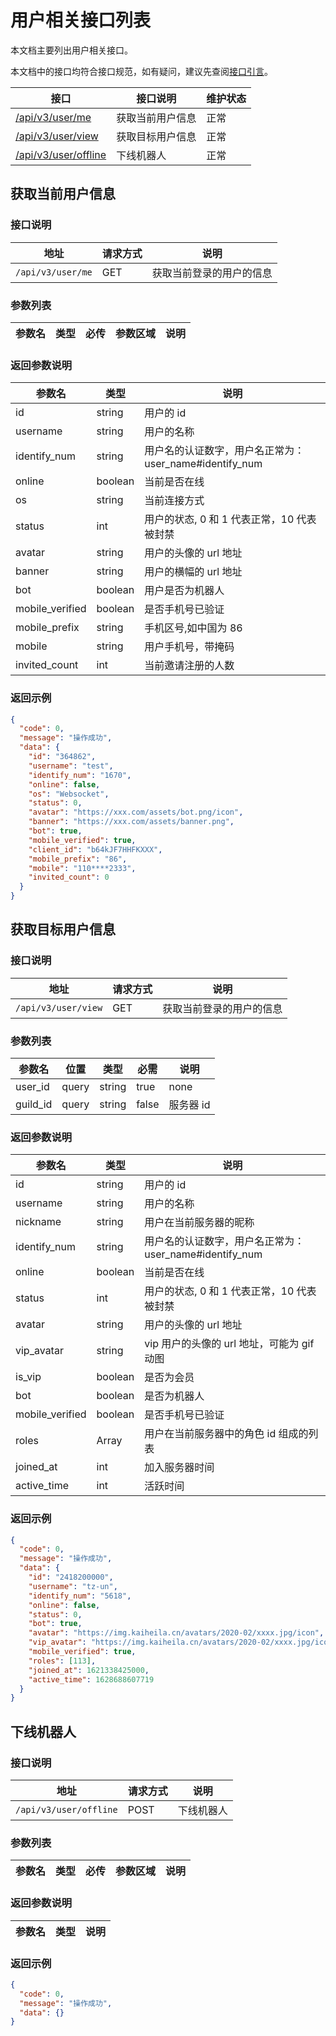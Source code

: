 # 用户相关接口列表

本文档主要列出用户相关接口。

本文档中的接口均符合接口规范，如有疑问，建议先查阅[接口引言](https://developer.kookapp.cn/doc/reference)。

| 接口                              | 接口说明     | 维护状态  |
|---------------------------------|----------|-------|
| [/api/v3/user/me](#获取当前用户信息)    | 获取当前用户信息 | 正常    |
| [/api/v3/user/view](#获取目标用户信息)  | 获取目标用户信息 | 正常    |
| [/api/v3/user/offline](#下线机器人)  | 下线机器人    | 正常    |

## 获取当前用户信息

### 接口说明

| 地址              | 请求方式 | 说明                     |
| ----------------- | -------- | ------------------------ |
| `/api/v3/user/me` | GET      | 获取当前登录的用户的信息 |

### 参数列表

| 参数名 | 类型 | 必传 | 参数区域 | 说明 |
| ------ | ---- | ---- | -------- | ---- |

### 返回参数说明

| 参数名          | 类型    | 说明                                                   |
| --------------- | ------- | ------------------------------------------------------ |
| id              | string  | 用户的 id                                              |
| username        | string  | 用户的名称                                             |
| identify_num    | string  | 用户名的认证数字，用户名正常为：user_name#identify_num |
| online          | boolean | 当前是否在线                                           |
| os              | string  | 当前连接方式                                           |
| status          | int     | 用户的状态, 0 和 1 代表正常，10 代表被封禁             |
| avatar          | string  | 用户的头像的 url 地址                                  |
| banner          | string  | 用户的横幅的 url 地址                                  |
| bot             | boolean | 用户是否为机器人                                       |
| mobile_verified | boolean | 是否手机号已验证                                       |
| mobile_prefix   | string  | 手机区号,如中国为 86                                   |
| mobile          | string  | 用户手机号，带掩码                                     |
| invited_count   | int     | 当前邀请注册的人数                                     |

### 返回示例

```json
{
  "code": 0,
  "message": "操作成功",
  "data": {
    "id": "364862",
    "username": "test",
    "identify_num": "1670",
    "online": false,
    "os": "Websocket",
    "status": 0,
    "avatar": "https://xxx.com/assets/bot.png/icon",
    "banner": "https://xxx.com/assets/banner.png",
    "bot": true,
    "mobile_verified": true,
    "client_id": "b64kJF7HHFKXXX",
    "mobile_prefix": "86",
    "mobile": "110****2333",
    "invited_count": 0
  }
}
```

## 获取目标用户信息

### 接口说明

| 地址                | 请求方式 | 说明                    |
| ------------------- | -------- | ---------------------- |
| `/api/v3/user/view` | GET      | 获取当前登录的用户的信息 |

### 参数列表

| 参数名   | 位置  | 类型   | 必需  | 说明      |
| -------- | ----- | ------ | ----- | --------- |
| user_id  | query | string | true  | none      |
| guild_id | query | string | false | 服务器 id |

### 返回参数说明

| 参数名          | 类型    | 说明                                                   |
| --------------- | ------- | ------------------------------------------------------ |
| id              | string  | 用户的 id                                              |
| username        | string  | 用户的名称                                             |
| nickname        | string  | 用户在当前服务器的昵称                                 |
| identify_num    | string  | 用户名的认证数字，用户名正常为：user_name#identify_num |
| online          | boolean | 当前是否在线                                           |
| status          | int     | 用户的状态, 0 和 1 代表正常，10 代表被封禁             |
| avatar          | string  | 用户的头像的 url 地址                                  |
| vip_avatar      | string  | vip 用户的头像的 url 地址，可能为 gif 动图             |
| is_vip          | boolean | 是否为会员                                             |
| bot             | boolean | 是否为机器人                                           |
| mobile_verified | boolean | 是否手机号已验证                                       |
| roles           | Array   | 用户在当前服务器中的角色 id 组成的列表                 |
| joined_at       | int     | 加入服务器时间                                         |
| active_time     | int     | 活跃时间                                               |

### 返回示例

```json
{
  "code": 0,
  "message": "操作成功",
  "data": {
    "id": "2418200000",
    "username": "tz-un",
    "identify_num": "5618",
    "online": false,
    "status": 0,
    "bot": true,
    "avatar": "https://img.kaiheila.cn/avatars/2020-02/xxxx.jpg/icon",
    "vip_avatar": "https://img.kaiheila.cn/avatars/2020-02/xxxx.jpg/icon",
    "mobile_verified": true,
    "roles": [113],
    "joined_at": 1621338425000,
    "active_time": 1628688607719
  }
}
```

## 下线机器人

### 接口说明

| 地址                   | 请求方式 | 说明       |
| ---------------------- | -------- | ---------- |
| `/api/v3/user/offline` | POST     | 下线机器人 |

### 参数列表

| 参数名 | 类型 | 必传 | 参数区域 | 说明 |
| ------ | ---- | ---- | -------- | ---- |

### 返回参数说明

| 参数名 | 类型 | 说明 |
| ------ | ---- | ---- |

### 返回示例

```json
{
  "code": 0,
  "message": "操作成功",
  "data": {}
}
```
